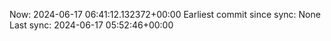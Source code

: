 Now: 2024-06-17 06:41:12.132372+00:00 Earliest commit since sync: None Last sync: 2024-06-17 05:52:46+00:00
